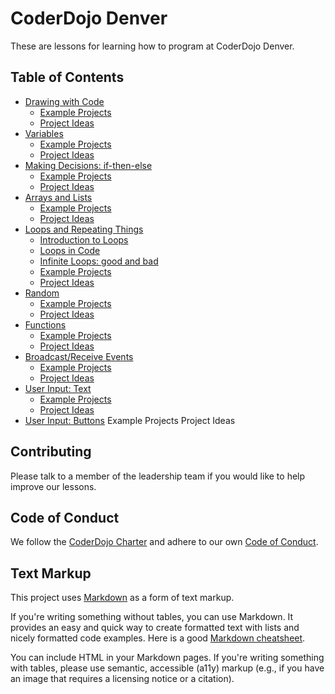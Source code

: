 # CoderDojo Denver

These are lessons for learning how to program at CoderDojo Denver.

## Table of Contents

- [Drawing with Code](lessons/drawing.md)
	- [Example Projects](lessons/drawing.md#example-projects)
	- [Project Ideas](lessons/drawing.md#project-ideas)
- [Variables](lessons/variables.md)
	- [Example Projects](lessons/variables.md#example-projects)
	- [Project Ideas](lessons/variables.md#project-ideas)
- [Making Decisions: if-then-else](lessons/making-decisions.md)
	- [Example Projects](lessons/making-decisions.md#example-projects)
	- [Project Ideas](lessons/making-decisions.md#project-ideas)
- [Arrays and Lists](lessons/arrays.md)
	- [Example Projects](lessons/arrays.md#example-projects)
	- [Project Ideas](lessons/arrays.md#project-ideas)
- [Loops and Repeating Things](lessons/loops.md)
	- [Introduction to Loops](lessons/loops.md#introduction-to-loops)
	- [Loops in Code](lessons/loops.md#loops-in-code)
	- [Infinite Loops: good and bad](lessons/loops.md#infinite-loops-good-and-bad)
	- [Example Projects](lessons/loops.md#example-projects)
	- [Project Ideas](lessons/loops.md#project-ideas)
- [Random](lessons/random.md)
	- [Example Projects](lessons/random.md#example-projects)
	- [Project Ideas](lessons/random.md#project-ideas)
- [Functions](lessons/functions.md)
	- [Example Projects](lessons/functions.md#example-projects)
	- [Project Ideas](lessons/functions.md#project-ideas)
- [Broadcast/Receive Events](lessons/broadcast.md)
	- [Example Projects](lessons/broadcast.md#example-projects)
	- [Project Ideas](lessons/broadcast.md#project-ideas)
- [User Input: Text](lessons/input-text.md)
	- [Example Projects](lessons/input-text.md#example-projects)
	- [Project Ideas](lessons/input-text.md#project-ideas)
- [User Input: Buttons](lessons/input-button.md)
	Example Projects
	Project Ideas

## Contributing

Please talk to a member of the leadership team if you would like to help improve our lessons.

## Code of Conduct

We follow the [CoderDojo Charter](https://coderdojo.com/en/charter) and adhere to our own [Code of Conduct](code-of-conduct.md).

## Text Markup

This project uses [Markdown](https://daringfireball.net/projects/markdown/) as a form of text markup.

If you're writing something without tables, you can use Markdown. It provides an easy and quick way to create formatted text with lists and nicely formatted code examples. Here is a good [Markdown cheatsheet](https://github.com/lifeparticle/Markdown-Cheatsheet).

You can include HTML in your Markdown pages. If you're writing something with tables, please use semantic, accessible (a11y) markup (e.g., if you have an image that requires a licensing notice or a citation).

